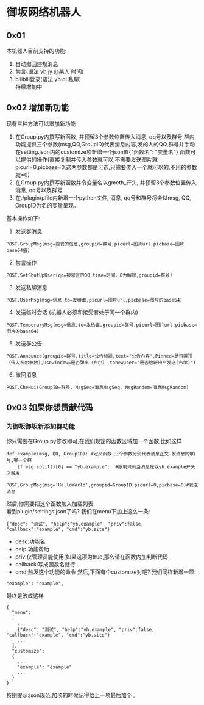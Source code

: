 # 御坂网络机器人  
## 0x01  
本机器人目前支持的功能:  
1. 自动撤回违规消息  
2. 禁言(语法 yb.jy @某人 时间)
3. bilibili登录(语法 yb.dl 私聊)  
持续增加中
## 0x02 增加新功能  
现有三种方法可以增加新功能
1. 在Group.py内撰写新函数, 并预留3个参数位置传入消息, qq号以及群号
群内功能提供三个参数(msg,QQ,GroupID)代表消息内容,发的人的QQ,群号并手动在setting.json内的customize项新增一个json值{"函数名": "变量名"}
函数可以提供的操作(直接复制并传入参数就可以,不需要发送图片就picurl=0,picbase=0,这两参数都是可选,只需要传入一个就可以的,不用的参数就=0) 
2. 在Group.py内撰写新函数并令变量名以gmeth_开头, 并预留3个参数位置传入消息, qq号以及群号
3. 在./plugin/pfile内新增一个python文件, 消息, qq号和群号将会以msg, QQ, GroupID为名的变量呈现。

基本操作如下:
1. 发送群消息
```
POST.GroupMsg(msg=要发的信息,groupid=群号,picurl=图片url,picbase=图片base64值)
```
2. 禁言操作
```
POST.SetShutUpUser(qq=被禁言的QQ,time=时间，0为解除,groupid=群号)
```
3. 发送私聊消息
```
POST.UserMsg(msg=信息,to=发给谁,picurl=图片url,picbase=图片的base64)
```
4. 发送临时会话 (机器人必须和接受者处于同一个群内)
```
POST.TemporaryMsg(msg=信息,to=发给谁,groupid=群号,picurl=图片url,picbase=图片的base64)
```
5. 发送群公告
```
POST.Announce(groupid=群号,title=公告标题,text="公告内容",Pinned=是否置顶（传入布尔参数),Usewindow=是否弹出（布尔）,tonewuser="是否给新用户发送(布尔)")
```
6. 撤回消息
```
POST.CheHui(GroupID=群号, MsgSeq=消息MsgSeq, MsgRandom=消息MsgRandom)
```
## 0x03 如果你想贡献代码  
### 为御坂御坂新添加群功能  
你只需要在Group.py修改即可,在我们规定的函数区域加一个函数,比如这样  
```
def example(msg, QQ, GroupID): #定义函数,三个参数分别代表消息正文.发消息的QQ号,哪一个群
    if msg.split()[0] == "yb.example":  #限制只有当消息是以yb.example开头才触发
        POST.GroupMsg(msg='HelloWorld',groupid=GroupID,picurl=0,picbase=0)#发送消息
```
然后,你需要把这个函数加入加载列表  
看到plugin/settings.json了吗?
我们在menu下加上这么一条:
```
{"desc": "测试", "help":"yb.example", "priv":false, "callback":"example", "cmd":"yb.site"}
```
* desc:功能名
* help:功能帮助
* priv:仅管理员能使用(如果这项为true,那么请在函数内加判断代码
* callback:写成函数名就行
* cmd:触发这个功能的命令
然后,下面有个customize对吧?
我们同样新增一项:
```
"example": "example",
```
最终是改成这样
```
{
  "menu":
  [
    ...
    {"desc": "测试", "help":"yb.example", "priv":false, "callback":"example", "cmd":"yb.site"}
    ...
  ],
  "customize":
  {
    ...
    "example": "example"
    ...
  }
}
```
特别提示:json规范,加项的时候记得给上一项最后加个 ,
